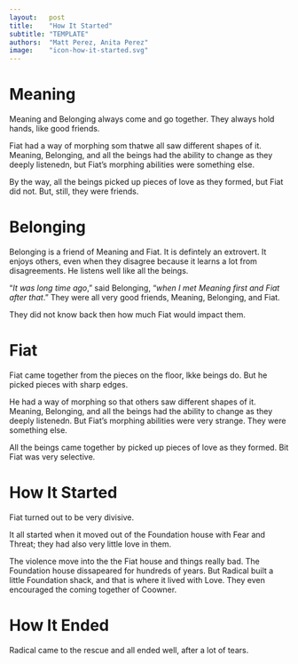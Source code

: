 ```yaml
---
layout:   post
title:    "How It Started"
subtitle: "TEMPLATE"
authors:  "Matt Perez, Anita Perez"
image:    "icon-how-it-started.svg"
---
```


<div style='display:none; '>
 <p>Meaning is the shortest of who live in a house called Foundation. It is also the one that stands higher. I think it is what you call an introvert.</p>
</div>

<h1>Meaning</h1>
 <p>Meaning and Belonging always come and go together. They always hold hands, like good friends.</p>
 <p>Fiat had a way of morphing som thatwe all saw different shapes of it. Meaning, Belonging, and all the beings had the ability to change as they deeply listenedn, but Fiat&rsquo;s morphing abilities were something else.</p>
 <p>By the way, all the beings picked up pieces of love as they formed, but Fiat did not. But, still, they were friends.</p>

<h1>Belonging</h1>
 <p>Belonging is a friend of Meaning and Fiat. It is defintely an extrovert. It enjoys others, even when they disagree because it learns a lot from disagreements. He listens well like all the beings.</p>
 <p>&ldquo;<em>It was long time ago</em>,&rdquo; said Belonging, &ldquo;<em>when I met Meaning first and Fiat after that</em>.&rdquo; They were all very good friends, Meaning, Belonging, and Fiat.</p>
 <p>They did not know back then how much Fiat would impact them.</p>

<h1>Fiat</h1>
 <p>Fiat came together from  the pieces on the floor, lkke beings do. But he picked pieces with sharp edges.</p>
 <p>He had a way of morphing so that others saw different shapes of it. Meaning, Belonging, and all the beings had the ability to change as they deeply listenedn. But Fiat&rsquo;s morphing abilities were very strange. They were something else.
 <p>All the beings came together by picked up pieces of love as they formed. Bit Fiat was very selective.</p>

<h1>How It Started</h1>
 <p>Fiat turned out to be very divisive.</p>
 <p>It all started when it moved out of the Foundation house with Fear and Threat; they had also very little love in them.</p>
 <p>The violence move into the the Fiat house and things really bad. The Foundation house dissapeared for hundreds of years. But Radical built a little Foundation shack, and that is where it lived with Love. They even encouraged the coming together of Coowner.</p>

<h1>How It Ended</h1>
 <p>Radical came to the rescue and all ended well, after a lot of tears.</p> 